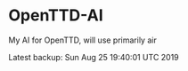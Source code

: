 # OpenTTD-AI
My AI for OpenTTD, will use primarily air

Latest backup: Sun Aug 25 19:40:01 UTC 2019
